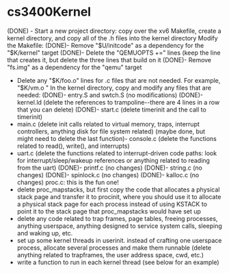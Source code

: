 # cs3400Kernel

(DONE) - Start a new project directory: copy over the xv6 Makefile, create a kernel directory, and copy all of the .h files into the kernel directory
Modify the Makefile:
  (DONE)- Remove "$U/initcode" as a dependency for the "$K/kernel" target
  (DONE)- Delete the "QEMUOPTS +=" lines (keep the line that creates it, but delete the three lines that build on it
  (DONE)- Remove "fs.img" as a dependency for the "qemu" target
  - Delete any "$K/foo.o" lines for .c files that are not needed. For example, "$K/vm.o \"
In the kernel directory, copy and modify any files that are needed:
  (DONE)- entry.S and swtch.S (no modifications)
  (DONE)- kernel.ld (delete the references to trampoline--there are 4 lines in a row that you can delete)
  (DONE)- start.c (delete timerinit and the call to timerinit)
  - main.c (delete init calls related to virtual memory, traps, interrupt controllers, anything disk for file system related)
  (maybe done, but might need to delete the last function)- console.c (delete the functions related to read(), write(), and interrupts)
  - uart.c (delete the functions related to interrupt-driven code paths: look for interrupt/sleep/wakeup references or anything related to reading from the uart)
  (DONE)- printf.c (no changes)
  (DONE)- string.c (no changes)
  (DONE)- spinlock.c (no changes)
  (DONE)- kalloc.c (no changes)
proc.c: this is the fun one!
  - delete proc_mapstacks, but first copy the code that allocates a physical stack page and transfer it to procinit, where you should use it to allocate a physical stack page for each process instead of using KSTACK to point it to the stack page that proc_mapstacks would have set up
  - delete any code related to trap frames, page tables, freeing processes, anything userspace, anything designed to service system calls, sleeping and waking up, etc.
  - set up some kernel threads in userinit. instead of crafting one userspace process, allocate several processes and make them runnable (delete anything related to trapframes, the user address space, cwd, etc.)
  - write a function to run in each kernel thread (see below for an example)
